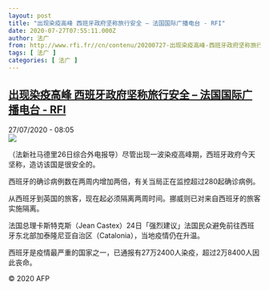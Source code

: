```yaml
---
layout: post
title: "出现染疫高峰 西班牙政府坚称旅行安全 – 法国国际广播电台 - RFI"
date: 2020-07-27T07:55:11.000Z
author: 法广
from: http://www.rfi.fr//cn/contenu/20200727-出现染疫高峰-西班牙政府坚称旅行安全
tags: [ 法广 ]
categories: [ 法广 ]
---
```

<!--1595836511000-->
[出现染疫高峰 西班牙政府坚称旅行安全 – 法国国际广播电台 - RFI](http://www.rfi.fr//cn/contenu/20200727-%E5%87%BA%E7%8E%B0%E6%9F%93%E7%96%AB%E9%AB%98%E5%B3%B0-%E8%A5%BF%E7%8F%AD%E7%89%99%E6%94%BF%E5%BA%9C%E5%9D%9A%E7%A7%B0%E6%97%85%E8%A1%8C%E5%AE%89%E5%85%A8)
------

<div>
<div>27/07/2020 - 08:05</div><img src="https://s.rfi.fr/media/display/97113ba4-cfd4-11ea-a2cf-005056a98db9/w:310/p:16x9/int0005b.200727140501.jpg"><div class="t-content__body u-clearfix"><div class="m-interstitial"></div><p>（法新社马德里26日综合外电报导）尽管出现一波染疫高峰期，西班牙政府今天坚称，造访该国是很安全的。</p><p>西班牙的确诊病例数在两周内增加两倍，有关当局正在监控超过280起确诊病例。</p><p>从西班牙到英国的旅客，现在起必须隔离两周时间。挪威则已对来自西班牙的旅客实施隔离。</p><p>法国总理卡斯特克斯（Jean Castex）24日「强烈建议」法国民众避免前往西班牙东北部加泰隆尼亚自治区（Catalonia），当地疫情仍在升温。</p><p>西班牙是疫情最严重的国家之一，已通报有27万2400人染疫，超过2万8400人因此丧命。</p><p></p><p class="t-copyright">© 2020 AFP</p>        </div>
</div>
